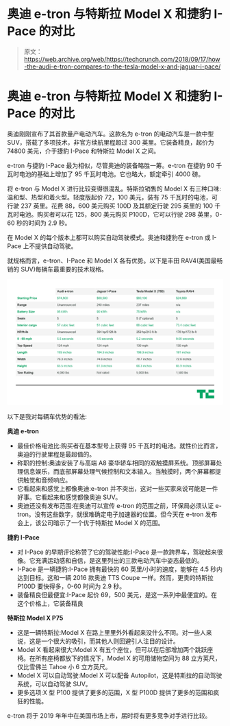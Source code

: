 # 奥迪 e-tron 与特斯拉 Model X 和捷豹 I-Pace 的对比 

> 原文：<https://web.archive.org/web/https://techcrunch.com/2018/09/17/how-the-audi-e-tron-compares-to-the-tesla-model-x-and-jaguar-i-pace/>

# 奥迪 e-tron 与特斯拉 Model X 和捷豹 I-Pace 的对比

奥迪刚刚宣布了其首款量产电动汽车。这款名为 e-tron 的电动汽车是一款中型 SUV，搭载了多项技术，非官方续航里程超过 300 英里。它装备精良，起价为 74800 美元，介于捷豹 I-Pace 和特斯拉 Model X 之间。

e-tron 与捷豹 I-Pace 最为相似，尽管奥迪的装备略胜一筹。e-tron 在捷豹 90 千瓦时电池的基础上增加了 95 千瓦时电池。它也略大，额定牵引 4000 磅。

将 e-tron 与 Model X 进行比较变得很混乱。特斯拉销售的 Model X 有三种口味:温和型、热型和着火型。轻度版起价 72，100 美元，装有 75 千瓦时的电池，可行驶 237 英里。花费 88，600 美元购买 100D 及其额定行驶 295 英里的 100 千瓦时电池。购买者可以花 125，800 美元购买 P100D，它可以行驶 298 英里，0-60 秒的时间为 2.9 秒。

在 Model X 的每个版本上都可以购买自动驾驶模式。奥迪和捷豹在 e-tron 或 I-Pace 上不提供自动驾驶。

就规格而言，e-tron、I-Pace 和 Model X 各有优势。以下是丰田 RAV4(美国最畅销的 SUV)每辆车最重要的技术规格。

![](img/5b127d81af9a9fb32f7ec746529c1f56.png)

以下是我对每辆车优势的看法:

**奥迪 e-tron**

*   最佳价格电池比:购买者在基本型号上获得 95 千瓦时的电池。就性价比而言，奥迪的行驶里程是最超值的。
*   称职的控制:奥迪安装了与高端 A8 豪华轿车相同的双触摸屏系统。顶部屏幕处理信息娱乐，而底部屏幕处理气候控制和文本输入。当触摸时，两个屏幕都提供触觉和音频响应。
*   它看起来和感觉上都像奥迪:e-tron 并不突出，这对一些买家来说可能是一件好事。它看起来和感觉都像奥迪 SUV。
*   奥迪还没有发布范围:在奥迪可以宣传 e-tron 的范围之前，环保局必须认证 e-tron。没有这些数字，就很难确定电子加速器的位置。但今天在 e-tron 发布会上，该公司暗示了一个优于特斯拉 Model X 的范围。

**捷豹 I-Pace**

*   对 I-Pace 的早期评论称赞了它的驾驶性能:I-Pace 是一款跨界车，驾驶起来很像。它充满运动感和自信，是这里列出的三款电动汽车中姿态最低的。
*   I-Pace 是一辆捷豹:I-Pace 拥有最快的 60 英里/小时的速度，能够在 4.5 秒内达到目标。这和一辆 2016 款奥迪 TTS Coupe 一样。然而，更贵的特斯拉 P100D 要快得多，0-60 时间为 2.9 秒。
*   装备精良但最便宜:I-Pace 起价 69，500 美元，是这一系列中最便宜的。在这个价格上，它装备精良

**特斯拉 Model X P75**

*   这是一辆特斯拉:Model X 在路上里里外外看起来没什么不同。对一些人来说，这是一个很大的吸引，而其他人则回避引人注目的设计。
*   Model X 看起来很大:Model X 有五个座位，但可以在后部增加两个跳跃座椅。在所有座椅都放下的情况下，Model X 的可用储物空间为 88 立方英尺，仅比雪佛兰 Tahoe 小 6 立方英尺。
*   Model X 可以自动驾驶:Model X 可以配备 Autopilot，这是特斯拉的自动驾驶系统，可以自动驾驶 SUV。
*   更多选项:X 型 P100 提供了更多的范围，X 型 P100D 提供了更多的范围和疯狂的性能。

e-tron 将于 2019 年年中在美国市场上市，届时将有更多竞争对手进行比较。